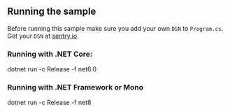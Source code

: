 ## Running the sample
Before running this sample make sure you add your own `DSN` to `Program.cs`.
Get your `DSN` at [sentry.io](sentry.io).

### Running with .NET Core:

dotnet run -c Release -f net6.0

### Running with .NET Framework or Mono

dotnet run -c Release -f net8
